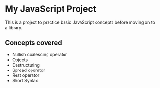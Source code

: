 # My JavaScript Project

This is a project to practice basic JavaScript concepts before moving on to a library.

## Concepts covered

- Nullish coalescing operator
- Objects
- Destructuring
- Spread operator
- Rest operator
- Short Syntax
